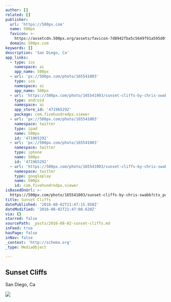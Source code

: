 ```yaml
---
author: []
related: []
publisher:
  url: 'https://500px.com'
  name: 500px
  favicon: >-
    https://assetcdn.500px.org/assets/favicon-7d8942fba5c5649f91a595d0fc749c83.ico
  domain: 500px.com
keywords: []
description: 'San Diego, Ca'
app_links:
  - type: ios
    namespace: ai
    app_name: 500px
  - url: 'px://500px.com/photo/165541003'
    type: ios
    namespace: ai
    app_name: 500px
  - url: 'https://500px.com/photo/165541003/sunset-cliffs-by-chris-swabb'
    type: android
    namespace: ai
    app_store_id: '471965292'
    package: com.fivehundredpx.viewer
  - url: 'px://500px.com/photo/165541003'
    namespace: twitter
    type: ipad
    name: 500px
    id: '471965292'
  - url: 'px://500px.com/photo/165541003'
    namespace: twitter
    type: iphone
    name: 500px
    id: '471965292'
  - url: 'https://500px.com/photo/165541003/sunset-cliffs-by-chris-swabb'
    namespace: twitter
    type: googleplay
    name: 500px
    id: com.fivehundredpx.viewer
isBasedOnUrl: >-
  https://500px.com/photo/165541003/sunset-cliffs-by-chris-swabb?ctx_page=1&from=user&user_id=502772
title: Sunset Cliffs
datePublished: '2016-08-02T21:47:15.958Z'
dateModified: '2016-08-02T21:47:08.620Z'
via: {}
starred: false
sourcePath: _posts/2016-08-02-sunset-cliffs.md
inFeed: true
hasPage: false
inNav: false
_context: 'http://schema.org'
_type: MediaObject

---
```

<article style=""><h1>Sunset Cliffs</h1><p>San Diego, Ca</p><img src="https://drscdn.500px.org/photo/165541003/q%3D80_m%3D2000/82a072356cc6fe266444f5af4235c5d1" /></article>